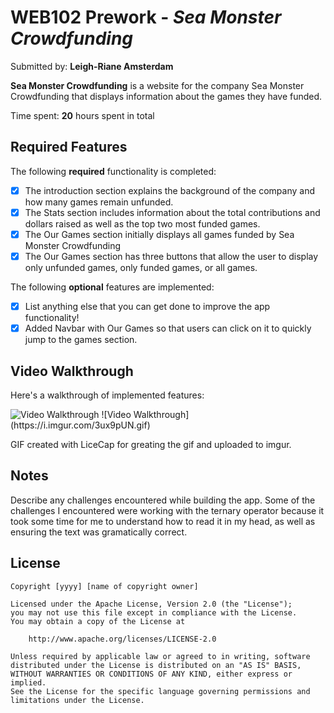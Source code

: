 # WEB102 Prework - *Sea Monster Crowdfunding*

Submitted by: **Leigh-Riane Amsterdam**

**Sea Monster Crowdfunding** is a website for the company Sea Monster Crowdfunding that displays information about the games they have funded.

Time spent: **20** hours spent in total

## Required Features

The following **required** functionality is completed:

* [X] The introduction section explains the background of the company and how many games remain unfunded.
* [X] The Stats section includes information about the total contributions and dollars raised as well as the top two most funded games.
* [X] The Our Games section initially displays all games funded by Sea Monster Crowdfunding
* [X] The Our Games section has three buttons that allow the user to display only unfunded games, only funded games, or all games.

The following **optional** features are implemented:

* [X] List anything else that you can get done to improve the app functionality!
* [X] Added Navbar with Our Games so that users can click on it to quickly jump to the games section.

## Video Walkthrough

Here's a walkthrough of implemented features:

<img src='https://i.imgur.com/3ux9pUN.gif' title='Video Walkthrough' width='' alt='Video Walkthrough' />
![Video Walkthrough](https://i.imgur.com/3ux9pUN.gif)

<!-- Replace this with whatever GIF tool you used! -->
GIF created with LiceCap for greating the gif and uploaded to imgur.
<!-- Recommended tools:
[Kap](https://getkap.co/) for macOS
[ScreenToGif](https://www.screentogif.com/) for Windows
[peek](https://github.com/phw/peek) for Linux. -->

## Notes

Describe any challenges encountered while building the app.
Some of the challenges I encountered were working with the ternary operator because it took some time for me to understand how to read it in my head, as well as ensuring the text was gramatically correct.

## License

    Copyright [yyyy] [name of copyright owner]

    Licensed under the Apache License, Version 2.0 (the "License");
    you may not use this file except in compliance with the License.
    You may obtain a copy of the License at

        http://www.apache.org/licenses/LICENSE-2.0

    Unless required by applicable law or agreed to in writing, software
    distributed under the License is distributed on an "AS IS" BASIS,
    WITHOUT WARRANTIES OR CONDITIONS OF ANY KIND, either express or implied.
    See the License for the specific language governing permissions and
    limitations under the License.
